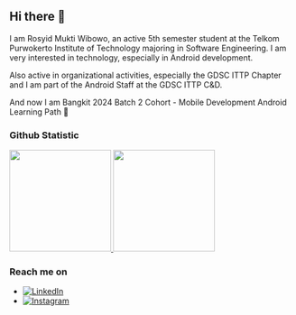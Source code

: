 <!--
**Rosyidmw/Rosyidmw** is a ✨ _special_ ✨ repository because its `README.md` (this file) appears on your GitHub profile.

Here are some ideas to get you started:

- 🔭 I’m currently working on ...
- 🌱 I’m currently learning ...
- 👯 I’m looking to collaborate on ...
- 🤔 I’m looking for help with ...
- 💬 Ask me about ...
- 📫 How to reach me: ...
- 😄 Pronouns: ...
- ⚡ Fun fact: ...
-->

<!--
### Tech Stack
<a href="#"><img align="left" alt="Kotlin" title="Kotlin" width="21px" src="https://upload.wikimedia.org/wikipedia/commons/7/74/Kotlin_Icon.png" /></a>
<a href="#"><img align="left" alt="Android" title="Android" width="21px" src="https://upload.wikimedia.org/wikipedia/commons/5/5e/Android_logo_%282019-2023%29.svg" /></a>
<a href="#"><img align="left" alt="Android" title="Android" width="21px" src="https://upload.wikimedia.org/wikipedia/commons/5/5e/Android_logo_%282019-2023%29.svg" /></a>
-->

## Hi there 👋

I am Rosyid Mukti Wibowo, an active 5th semester student at the Telkom Purwokerto Institute of Technology majoring in Software Engineering. I am very interested in technology, especially in Android development.<br>

Also active in organizational activities, especially the GDSC ITTP Chapter and I am part of the Android Staff at the GDSC ITTP C&D.<br>

And now I am Bangkit 2024 Batch 2 Cohort - Mobile Development Android Learning Path 📱

### Github Statistic
<p align="left">
<a href="https://github.com/Rosyidmw">
  <img height="180em" src="https://github-readme-stats-eight-theta.vercel.app/api?username=Rosyidmw&show_icons=true&theme=algolia&include_all_commits=true&count_private=true"/>
  <img height="180em" src="https://github-readme-stats-eight-theta.vercel.app/api/top-langs/?username=Rosyidmw&layout=compact&langs_count=8&theme=algolia"/>
</a>
</p>

### Reach me on
- <a href="https://www.linkedin.com/in/rosyidmktwbw/" target="_blank"><img src="https://img.shields.io/badge/LinkedIn-%230a66c2.svg?&style=flat-square&logo=linkedin&logoColor=white" alt="LinkedIn"></a>
- <a href="https://www.instagram.com/rotibow/" target="_blank"><img src="https://img.shields.io/badge/Instagram-%23E4405F.svg?&style=flat-square&logo=instagram&logoColor=white" alt="Instagram"></a>
